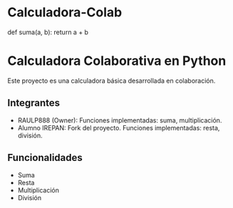 # Calculadora-Colab
def suma(a, b):
    return a + b

# Calculadora Colaborativa en Python

Este proyecto es una calculadora básica desarrollada en colaboración.

## Integrantes
- RAULP888 (Owner): Funciones implementadas: suma, multiplicación.
- Alumno IREPAN: Fork del proyecto. Funciones implementadas: resta, división.

## Funcionalidades
- Suma
- Resta
- Multiplicación
- División


